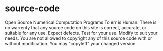 source-code
===========

Open Source Numerical Computation Programs
To err is Human.
There is no warrenty that any source code on this site is correct,
accurate, or suitable for any use. Expect defects. Test for your use.
Modify to suit your needs. You are not allowed to copyright any of
this source code with or without modification. You may "copyleft"
your changed version.
